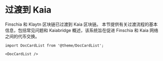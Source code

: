 # 过渡到 Kaia

Finschia 和 Klaytn 区块链已过渡到 Kaia 区块链。 本节提供有关过渡流程的基本信息，包括常见问题和 Kaiabridge 概述，该系统旨在促进 Finschia 和 Kaia 网络之间的代币交换。

```mdx-code-block
import DocCardList from '@theme/DocCardList';

<DocCardList />
```